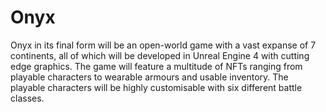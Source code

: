# Onyx
Onyx in its final form will be an open-world game with a vast expanse of 7 continents, all of which will be developed in Unreal Engine 4 with cutting edge graphics. The game will feature a multitude of NFTs ranging from playable characters to wearable armours and usable inventory. The playable characters will be highly customisable with six different battle classes.
